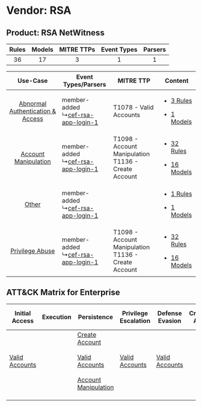 Vendor: RSA
===========
Product: RSA NetWitness
-----------------------
| Rules | Models | MITRE TTPs | Event Types | Parsers |
|:-----:|:------:|:----------:|:-----------:|:-------:|
|  36   |   17   |     3      |      1      |    1    |

|    Use-Case    | Event Types/Parsers    | MITRE TTP    | Content    |
|:----:| ---- | ---- | ---- |
| [Abnormal Authentication & Access](../../../UseCases/uc_abnormal_authentication_&_access.md) |  member-added<br> ↳[cef-rsa-app-login-1](Ps/pC_cefrsaapplogin1.md)<br> | T1078 - Valid Accounts<br>    | [<ul><li>3 Rules</li></ul><ul><li>1 Models</li></ul>](RM/r_m_rsa_rsa_netwitness_Abnormal_Authentication_&_Access.md) |
|    [Account Manipulation](../../../UseCases/uc_account_manipulation.md)    |  member-added<br> ↳[cef-rsa-app-login-1](Ps/pC_cefrsaapplogin1.md)<br> | T1098 - Account Manipulation<br>T1136 - Create Account<br> | [<ul><li>32 Rules</li></ul><ul><li>16 Models</li></ul>](RM/r_m_rsa_rsa_netwitness_Account_Manipulation.md)    |
|    [Other](../../../UseCases/uc_other.md)    |  member-added<br> ↳[cef-rsa-app-login-1](Ps/pC_cefrsaapplogin1.md)<br> |    | [<ul><li>1 Rules</li></ul><ul><li>1 Models</li></ul>](RM/r_m_rsa_rsa_netwitness_Other.md)    |
|    [Privilege Abuse](../../../UseCases/uc_privilege_abuse.md)    |  member-added<br> ↳[cef-rsa-app-login-1](Ps/pC_cefrsaapplogin1.md)<br> | T1098 - Account Manipulation<br>T1136 - Create Account<br> | [<ul><li>32 Rules</li></ul><ul><li>16 Models</li></ul>](RM/r_m_rsa_rsa_netwitness_Privilege_Abuse.md)    |

ATT&CK Matrix for Enterprise
----------------------------
| Initial Access                                                      | Execution | Persistence                                                                                                                                                                                                     | Privilege Escalation                                                | Defense Evasion                                                     | Credential Access | Discovery | Lateral Movement | Collection | Command and Control | Exfiltration | Impact |
| ------------------------------------------------------------------- | --------- | --------------------------------------------------------------------------------------------------------------------------------------------------------------------------------------------------------------- | ------------------------------------------------------------------- | ------------------------------------------------------------------- | ----------------- | --------- | ---------------- | ---------- | ------------------- | ------------ | ------ |
| [Valid Accounts](https://attack.mitre.org/techniques/T1078)<br><br> |           | [Create Account](https://attack.mitre.org/techniques/T1136)<br><br>[Valid Accounts](https://attack.mitre.org/techniques/T1078)<br><br>[Account Manipulation](https://attack.mitre.org/techniques/T1098)<br><br> | [Valid Accounts](https://attack.mitre.org/techniques/T1078)<br><br> | [Valid Accounts](https://attack.mitre.org/techniques/T1078)<br><br> |                   |           |                  |            |                     |              |        |